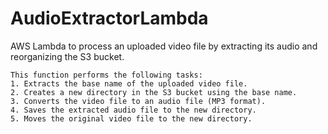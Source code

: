 # AudioExtractorLambda

AWS Lambda  to process an uploaded video file by extracting its audio and reorganizing the S3 bucket.

    This function performs the following tasks:
    1. Extracts the base name of the uploaded video file.
    2. Creates a new directory in the S3 bucket using the base name.
    3. Converts the video file to an audio file (MP3 format).
    4. Saves the extracted audio file to the new directory.
    5. Moves the original video file to the new directory.